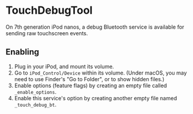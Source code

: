 # TouchDebugTool
On 7th generation iPod nanos, a debug Bluetooth service is available for sending raw touchscreen events.

## Enabling
1. Plug in your iPod, and mount its volume.
2. Go to `iPod_Control/Device` within its volume. (Under macOS, you may need to use Finder's "Go to Folder", or to show hidden files.)
3. Enable options (feature flags) by creating an empty file called `_enable_options`.
4. Enable this service's option by creating another empty file named `_touch_debug_bt`.
